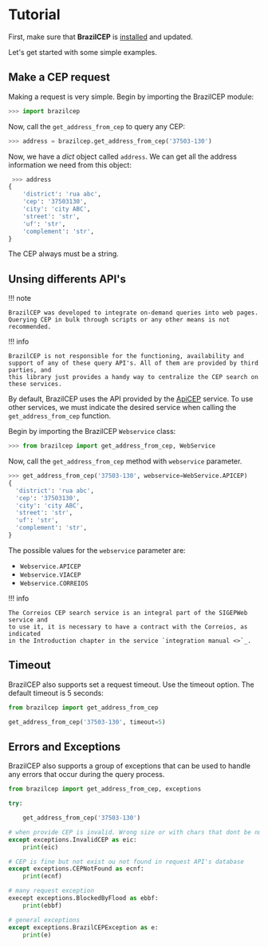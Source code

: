 # Tutorial

First, make sure that **BrazilCEP** is [installed](/install) and updated.

Let's get started with some simple examples.

## Make a CEP request

Making a request is very simple. Begin by importing the BrazilCEP module:

```python
>>> import brazilcep
```

Now, call the `get_address_from_cep` to query any CEP:

```python
>>> address = brazilcep.get_address_from_cep('37503-130')
```

Now, we have a *dict* object called ``address``. We can
get all the address information we need from this object:

```python
 >>> address
{
    'district': 'rua abc',
    'cep': '37503130',
    'city': 'city ABC',
    'street': 'str',
    'uf': 'str',
    'complement': 'str',
}
```

The CEP always must be a string.

## Unsing differents API's

!!! note

    BrazilCEP was developed to integrate on-demand queries into web pages.
    Querying CEP in bulk through scripts or any other means is not recommended.

!!! info

    BrazilCEP is not responsible for the functioning, availability and support of any of these query API's. All of them are provided by third parties, and
    this library just provides a handy way to centralize the CEP search on these services.

By default, BrazilCEP uses the API provided by the [ApiCEP](https://apicep.com) service.
To use other services, we must indicate the desired service when calling the `get_address_from_cep`
function.

Begin by importing the BrazilCEP `Webservice` class:

```python
>>> from brazilcep import get_address_from_cep, WebService
```

Now, call the `get_address_from_cep` method with `webservice` parameter.

```python
>>> get_address_from_cep('37503-130', webservice=WebService.APICEP)
{
  'district': 'rua abc',
  'cep': '37503130',
  'city': 'city ABC',
  'street': 'str',
  'uf': 'str',
  'complement': 'str',
}

```
The possible values for the `webservice` parameter are:

* `Webservice.APICEP`
* `Webservice.VIACEP`
* `Webservice.CORREIOS`

!!! info

    The Correios CEP search service is an integral part of the SIGEPWeb service and
    to use it, it is necessary to have a contract with the Correios, as indicated
    in the Introduction chapter in the service `integration manual <>`_.

## Timeout

BrazilCEP also supports set a request timeout. Use the timeout option. The default timeout is 5 seconds:

```python
from brazilcep import get_address_from_cep

get_address_from_cep('37503-130', timeout=5)


```

## Errors and Exceptions

BrazilCEP also supports a group of exceptions that can be used to
handle any errors that occur during the query process.

```python
from brazilcep import get_address_from_cep, exceptions

try:

    get_address_from_cep('37503-130')

# when provide CEP is invalid. Wrong size or with chars that dont be numbers.
except exceptions.InvalidCEP as eic:
    print(eic)

# CEP is fine but not exist ou not found in request API's database
except exceptions.CEPNotFound as ecnf:
    print(ecnf)

# many request exception
execept exceptions.BlockedByFlood as ebbf:
    print(ebbf)

# general exceptions
except exceptions.BrazilCEPException as e:
    print(e)

```
